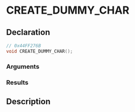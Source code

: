# CREATE_DUMMY_CHAR

## Declaration
```cpp
// 0x44FF276B
void CREATE_DUMMY_CHAR();
```

### Arguments

### Results

## Description
